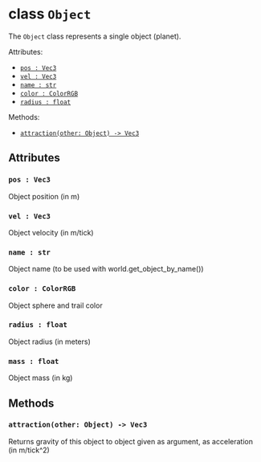 # class `Object`

The `Object` class represents a single object (planet). 

Attributes:
* [`pos : Vec3`](#pos--vec3)
* [`vel : Vec3`](#vel--vec3)
* [`name : str`](#name--str)
* [`color : ColorRGB`](#color--colorrgb)
* [`radius : float`](#radius--float)

Methods:
* [`attraction(other: Object) -> Vec3`](#attractionother-object---vec3)

## Attributes

### `pos : Vec3`
Object position (in m)

### `vel : Vec3`
Object velocity (in m/tick)

### `name : str`
Object name (to be used with world.get_object_by_name())

### `color : ColorRGB`
Object sphere and trail color

### `radius : float`
Object radius (in meters)

### `mass : float`
Object mass (in kg)

## Methods

### `attraction(other: Object) -> Vec3`

Returns gravity of this object to object given as argument, as acceleration (in m/tick^2)

